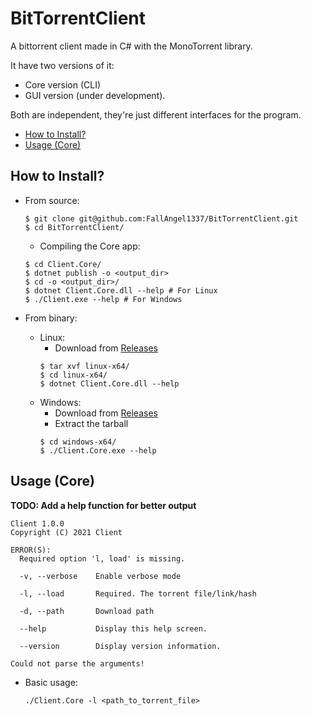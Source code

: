 # BitTorrentClient
A bittorrent client made in C# with the MonoTorrent library.

It have two versions of it: 
  * Core version (CLI)
  * GUI version (under development). 

Both are independent, they're just different interfaces for the program.

- [How to Install?](#how-to-install)
- [Usage (Core)](#usage-core)

## How to Install?
  * From source:
    ```
    $ git clone git@github.com:FallAngel1337/BitTorrentClient.git
    $ cd BitTorrentClient/
    ```
    * Compiling the Core app:
    ```
    $ cd Client.Core/
    $ dotnet publish -o <output_dir>
    $ cd -o <output_dir>/
    $ dotnet Client.Core.dll --help # For Linux
    $ ./Client.exe --help # For Windows
    ```
    
  * From binary:
    * Linux:
       * Download from [Releases](https://github.com/FallAngel1337/BitTorrentClient/releases)
       ```
       $ tar xvf linux-x64/
       $ cd linux-x64/
       $ dotnet Client.Core.dll --help 
       ```
    * Windows:
      * Download from [Releases](https://github.com/FallAngel1337/BitTorrentClient/releases)
      * Extract the tarball
      ```
      $ cd windows-x64/
      $ ./Client.Core.exe --help
      ```

## Usage (Core)
   **TODO: Add a help function for better output**
```./Client.Core --help
Client 1.0.0
Copyright (C) 2021 Client

ERROR(S):
  Required option 'l, load' is missing.

  -v, --verbose    Enable verbose mode

  -l, --load       Required. The torrent file/link/hash

  -d, --path       Download path

  --help           Display this help screen.

  --version        Display version information.

Could not parse the arguments!
```

  * Basic usage:
    
    `./Client.Core -l <path_to_torrent_file>`
